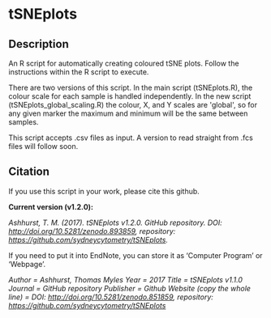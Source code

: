 # tSNEplots
## Description ##
An R script for automatically creating coloured tSNE plots. Follow the instructions within the R script to execute.

There are two versions of this script. In the main script (tSNEplots.R), the colour scale for each sample is handled independently. In the new script (tSNEplots_global_scaling.R) the colour, X, and Y scales are 'global', so for any given marker the maximum and minimum will be the same between samples.

This script accepts .csv files as input. A version to read straight from .fcs files will follow soon.


## Citation ##

If you use this script in your work, please cite this github.

**Current version (v1.2.0):**

*Ashhurst, T. M. (2017). tSNEplots v1.2.0. GitHub repository. DOI: http://doi.org/10.5281/zenodo.893859, repository: https://github.com/sydneycytometry/tSNEplots.*

If you need to put it into EndNote, you can store it as ‘Computer Program’ or ‘Webpage’.

*Author =					                Ashhurst, Thomas Myles
Year =						                2017
Title =						                tSNEplots v1.1.0
Journal = 				                GitHub repository
Publisher = 			                Github
Website (copy the whole line) = 	DOI: http://doi.org/10.5281/zenodo.851859, repository: https://github.com/sydneycytometry/tSNEplots*
